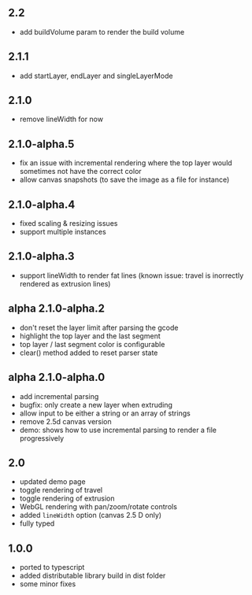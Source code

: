 ## 2.2
- add buildVolume param to render the build volume

## 2.1.1
- add startLayer, endLayer and singleLayerMode

## 2.1.0
- remove lineWidth for now

## 2.1.0-alpha.5
- fix an issue with incremental rendering where the top layer would sometimes not have the correct color
- allow canvas snapshots (to save the image as a file for instance)

## 2.1.0-alpha.4
- fixed scaling & resizing issues
- support multiple instances

## 2.1.0-alpha.3
- support lineWidth to render fat lines (known issue: travel is inorrectly rendered as extrusion lines)

## alpha 2.1.0-alpha.2
- don't reset the layer limit after parsing the gcode
- highlight the top layer and the last segment
- top layer / last segment color is configurable
- clear() method added to reset parser state

## alpha 2.1.0-alpha.0
- add incremental parsing
- bugfix: only create a new layer when extruding
- allow input to be either a string or an array of strings
- remove 2.5d canvas version
- demo: shows how to use incremental parsing to render a file progressively


## 2.0
- updated demo page
- toggle rendering of travel 
- toggle rendering of extrusion
- WebGL rendering with pan/zoom/rotate controls
- added `lineWidth` option (canvas 2.5 D only)
- fully typed

## 1.0.0
- ported to typescript
- added distributable library build in dist folder
- some minor fixes
